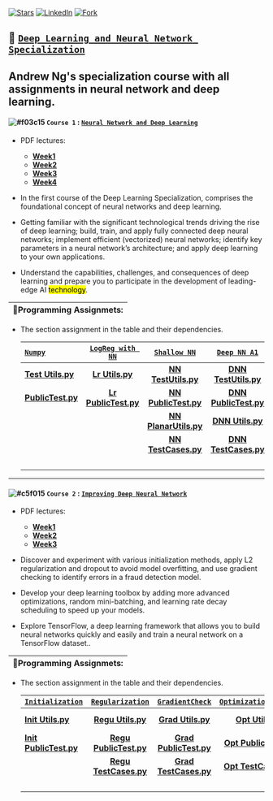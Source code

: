 [![Stars](https://img.shields.io/github/forks/kuta-ndze/neural-network-and-deep-learning-specialization?label=Stars&logoColor=orange&style=social)](https://github.com/kuta-ndze/neural-network-and-deep-learning-specialization/stargazers)
[![LinkedIn](https://img.shields.io/twitter/url?label=LinkedIn&logo=linkedIn&logoColor=red&style=social&url=https%3A%2F%2Fwww.linkedin.com%2Fin%2Fkuta-n-celdrick-b808ba169%2F)](https://www.linkedin.com/in/kuta-n-celdrick-b808ba169/)
[![Fork](https://img.shields.io/github/forks/kuta-ndze/neural-network-and-deep-learning-specialization?logoColor=orange&style=social)](https://github.com/kuta-ndze/neural-network-and-deep-learning-specialization/network/members)

## :traffic_light: [**`Deep Learning and Neural Network Specialization`**](https://www.coursera.org/programs/2339d1e5-504d-4412-ac0c-b05c637965db?collectionId=&currentTab=CATALOG&productId=W62RsyrdEeeFQQqyuQaohA&productType=s12n&showMiniModal=true)

## Andrew Ng's specialization course with all assignments in neural network and deep learning.

#### ![#f03c15](https://via.placeholder.com/15/f03c15/000000?text=+) `Course 1` : [**`Neural Network and Deep Learning`**](https://www.coursera.org/learn/neural-networks-deep-learning/home/welcome)

- PDF lectures:

  - [**Week1**](https://github.com/kuta-ndze/neural-network-and-deep-learning-specialization/blob/main/Course%201/C1_W1.pdf)
  - [**Week2**](https://github.com/kuta-ndze/neural-network-and-deep-learning-specialization/blob/main/Course%201/C1_W2.pdf)
  - [**Week3**](https://github.com/kuta-ndze/neural-network-and-deep-learning-specialization/blob/main/Course%201/C1_W3.pdf)
  - [**Week4**](https://github.com/kuta-ndze/neural-network-and-deep-learning-specialization/blob/main/Course%201/C1_W4.pdf)

- In the first course of the Deep Learning Specialization, comprises the foundational concept of neural networks and deep learning.
- Getting familiar with the significant technological trends driving the rise of deep learning; build, train, and apply fully connected deep neural networks; implement efficient (vectorized) neural networks; identify key parameters in a neural network’s architecture; and apply deep learning to your own applications.
- Understand the capabilities, challenges, and consequences of deep learning and prepare you to participate in the development of leading-edge AI <mark>technology</mark>.

| 🎲**Programming Assignmets:** |
| :---------------------------- |

- The section assignment in the table and their dependencies.

  | [**`Numpy`**](https://github.com/kuta-ndze/neural-network-and-deep-learning-specialization/blob/main/Course%201/Python_Basics_with_Numpy.ipynb) | [**`LogReg with NN`**](https://github.com/kuta-ndze/neural-network-and-deep-learning-specialization/blob/main/Course%201/Logistic_Regression_with_a_Neural_Network_mindset.ipynb) | [**`Shallow NN`**](https://github.com/kuta-ndze/neural-network-and-deep-learning-specialization/blob/main/Course%201/Planar_data_classification_with_one_hidden_layer.ipynb) | [**`Deep NN A1`**](https://github.com/kuta-ndze/neural-network-and-deep-learning-specialization/blob/main/Course%201/Building_your_Deep_Neural_Network_Step_by_Step.ipynb) | [**`Deep NN A2`**](https://github.com/kuta-ndze/neural-network-and-deep-learning-specialization/blob/main/Course%201/Deep%20Neural%20Network%20-%20Application.ipynb) |
  | :---------------------------------------------------------------------------------------------------------------------------------------------- | :-------------------------------------------------------------------------------------------------------------------------------------------------------------------------------: | :--------------------------------------------------------------------------------------------------------------------------------------------------------------------------: | :------------------------------------------------------------------------------------------------------------------------------------------------------------------------: | --------------------------------------------------------------------------------------------------------------------------------------------------------------------: |
  | [**Test Utils.py**](https://github.com/kuta-ndze/neural-network-and-deep-learning-specialization/blob/main/Course%201/test_utils.py)            |                         [**Lr Utils.py**](https://github.com/kuta-ndze/neural-network-and-deep-learning-specialization/blob/main/Course%201/lr_utils.py)                          |                  [**NN TestUtils.py**](https://github.com/kuta-ndze/neural-network-and-deep-learning-specialization/blob/main/Course%201/nn_test_utils.py)                   |                [**DNN TestUtils.py**](https://github.com/kuta-ndze/neural-network-and-deep-learning-specialization/blob/main/Course%201/dnn_test_utils.py)                 |                         [**DNN2 TestUtils.py**](https://github.com/kuta-ndze/neural-network-and-deep-learning-specialization/blob/main/Course%201/dnn2_test_utils.py) |
  | [**PublicTest.py**](https://github.com/kuta-ndze/neural-network-and-deep-learning-specialization/blob/main/Course%201/public_tests.py)          |                   [**Lr PublicTest.py**](https://github.com/kuta-ndze/neural-network-and-deep-learning-specialization/blob/main/Course%201/lr_public_tests.py)                    |                 [**NN PublicTest.py**](https://github.com/kuta-ndze/neural-network-and-deep-learning-specialization/blob/main/Course%201/nn_public_tests.py)                 |               [**DNN PublicTest.py**](https://github.com/kuta-ndze/neural-network-and-deep-learning-specialization/blob/main/Course%201/dnn_public_tests.py)               |                      [**DNN2 PublicTest.py**](https://github.com/kuta-ndze/neural-network-and-deep-learning-specialization/blob/main/Course%201/dnn2_public_tests.py) |
  |                                                                                                                                                 |                                                                                                                                                                                   |                  [**NN PlanarUtils.py**](https://github.com/kuta-ndze/neural-network-and-deep-learning-specialization/blob/main/Course%201/planar_utils.py)                  |                     [**DNN Utils.py**](https://github.com/kuta-ndze/neural-network-and-deep-learning-specialization/blob/main/Course%201/dnn_utils.py)                     |                            [**DNN2 Utils.py**](https://github.com/kuta-ndze/neural-network-and-deep-learning-specialization/blob/main/Course%201/dnn_app_utils_v3.py) |
  |                                                                                                                                                 |                                                                                                                                                                                   |                   [**NN TestCases.py**](https://github.com/kuta-ndze/neural-network-and-deep-learning-specialization/blob/main/Course%201/testCases_v2.py)                   |                 [**DNN TestCases.py**](https://github.com/kuta-ndze/neural-network-and-deep-learning-specialization/blob/main/Course%201/dnn_testCases.py)                 |                               [**Train Data**](https://github.com/kuta-ndze/neural-network-and-deep-learning-specialization/blob/main/Course%201/train_catvnoncat.h5) |
  |                                                                                                                                                 |                                                                                                                                                                                   |                                                                                                                                                                              |                                                                                                                                                                            |                                 [**Test Data**](https://github.com/kuta-ndze/neural-network-and-deep-learning-specialization/blob/main/Course%201/test_catvnoncat.h5) |

---

#### ![#c5f015](https://via.placeholder.com/15/c5f015/000000?text=+) `Course 2` : [**`Improving Deep Neural Network`**](https://www.coursera.org/learn/deep-neural-network/home/welcome)

- PDF lectures:

  - [**Week1**](https://github.com/kuta-ndze/neural-network-and-deep-learning-specialization/blob/main/Course%202/C2_W1.pdf)
  - [**Week2**](https://github.com/kuta-ndze/neural-network-and-deep-learning-specialization/blob/main/Course%202/C2_W2.pdf)
  - [**Week3**](https://github.com/kuta-ndze/neural-network-and-deep-learning-specialization/blob/main/Course%202/C2_W3.pdf)

- Discover and experiment with various initialization methods, apply L2 regularization and dropout to avoid model overfitting, and use gradient checking to identify errors in a fraud detection model.
- Develop your deep learning toolbox by adding more advanced optimizations, random mini-batching, and learning rate decay scheduling to speed up your models.
- Explore TensorFlow, a deep learning framework that allows you to build neural networks quickly and easily and train a neural network on a TensorFlow dataset..

| 🎲**Programming Assignmets:** |
| :---------------------------- |

- The section assignment in the table and their dependencies.

  | [**`Initialization`**](https://github.com/kuta-ndze/neural-network-and-deep-learning-specialization/blob/main/Course%202/Initialization.ipynb)   | [**`Regularization`**](https://github.com/kuta-ndze/neural-network-and-deep-learning-specialization/blob/main/Course%202/Regularization.ipynb)  | [**`GradientCheck`**](https://github.com/kuta-ndze/neural-network-and-deep-learning-specialization/blob/main/Course%202/Gradient_Checking.ipynb) | [**`OptimizationMethods`**](https://github.com/kuta-ndze/neural-network-and-deep-learning-specialization/blob/main/Course%202/Optimization_methods.ipynb) |                                                                                                                [**`TensorFlowIntro`**](https://github.com/kuta-ndze/neural-network-and-deep-learning-specialization/blob/main/Course%202/Tensorflow_introduction.ipynb) |
  | :----------------------------------------------------------------------------------------------------------------------------------------------- | :---------------------------------------------------------------------------------------------------------------------------------------------: | :----------------------------------------------------------------------------------------------------------------------------------------------: | :-------------------------------------------------------------------------------------------------------------------------------------------------------: | ----------------------------------------------------------------------------------------------------------------------------------------------------------------------------------------------------------------------------------------------------------------------: |
  | [**Init Utils.py**](https://github.com/kuta-ndze/neural-network-and-deep-learning-specialization/blob/main/Course%202/init_utils.py)             |       [**Regu Utils.py**](https://github.com/kuta-ndze/neural-network-and-deep-learning-specialization/blob/main/Course%202/reg_utils.py)       |        [**Grad Utils.py**](https://github.com/kuta-ndze/neural-network-and-deep-learning-specialization/blob/main/Course%202/gc_utils.py)        |          [**Opt Utils.py**](https://github.com/kuta-ndze/neural-network-and-deep-learning-specialization/blob/main/Course%202/opt_utils_v1a.py)           | [**TfUtils.py**](https://github.com/kuta-ndze/neural-network-and-deep-learning-specialization/blob/main/Course%202/tf_utils.py) [**ImprovUtils.py**](https://github.com/kuta-ndze/neural-network-and-deep-learning-specialization/blob/main/Course%202/improv_utils.py) |
  | [**Init PublicTest.py**](https://github.com/kuta-ndze/neural-network-and-deep-learning-specialization/blob/main/Course%202/init_public_tests.py) | [**Regu PublicTest.py**](https://github.com/kuta-ndze/neural-network-and-deep-learning-specialization/blob/main/Course%202/reg_public_tests.py) |  [**Grad PublicTest.py**](https://github.com/kuta-ndze/neural-network-and-deep-learning-specialization/blob/main/Course%202/gc_public_tests.py)  |      [**Opt PublicTest.py**](https://github.com/kuta-ndze/neural-network-and-deep-learning-specialization/blob/main/Course%202/opt_public_tests.py)       |                                                                                                                     [**ImprovPublicTest.py**](https://github.com/kuta-ndze/neural-network-and-deep-learning-specialization/blob/main/Course%202/improv_public_tests.py) |
  |                                                                                                                                                  |   [**Regu TestCases.py**](https://github.com/kuta-ndze/neural-network-and-deep-learning-specialization/blob/main/Course%202/reg_testCases.py)   |    [**Grad TestCases.py**](https://github.com/kuta-ndze/neural-network-and-deep-learning-specialization/blob/main/Course%202/gc_testCases.py)    |        [**Opt TestCases.py**](https://github.com/kuta-ndze/neural-network-and-deep-learning-specialization/blob/main/Course%202/opt_testCases.py)         |                                                                                                                        [**ImprovTestUtils.py**](https://github.com/kuta-ndze/neural-network-and-deep-learning-specialization/blob/main/Course%202/improv_test_utils.py) |
  |                                                                                                                                                  |                                                                                                                                                 |                                                                                                                                                  |                                                                                                                                                           |                                                                                                                                                                                                                                                                       n |

